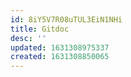 ```yaml
---
id: 8iY5V7R08uTUL3EiN1NHi
title: Gitdoc
desc: ''
updated: 1631308975337
created: 1631308850065
---
```




## 

